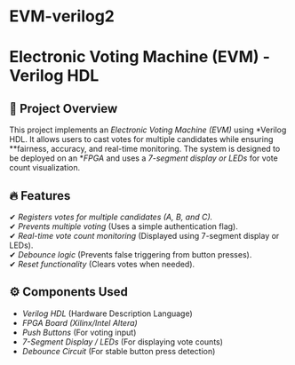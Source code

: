 # EVM-verilog2
# Electronic Voting Machine (EVM) - Verilog HDL  

## 📝 Project Overview  
This project implements an *Electronic Voting Machine (EVM)* using *Verilog HDL. It allows users to cast votes for multiple candidates while ensuring **fairness, accuracy, and real-time monitoring. The system is designed to be deployed on an **FPGA* and uses a *7-segment display or LEDs* for vote count visualization.  

## 🔥 Features  
✔ *Registers votes for multiple candidates (A, B, and C).*  
✔ *Prevents multiple voting* (Uses a simple authentication flag).  
✔ *Real-time vote count monitoring* (Displayed using 7-segment display or LEDs).  
✔ *Debounce logic* (Prevents false triggering from button presses).  
✔ *Reset functionality* (Clears votes when needed).  

## ⚙ Components Used  
- *Verilog HDL* (Hardware Description Language)  
- *FPGA Board (Xilinx/Intel Altera)*  
- *Push Buttons* (For voting input)  
- *7-Segment Display / LEDs* (For displaying vote counts)  
- *Debounce Circuit* (For stable button press detection)
